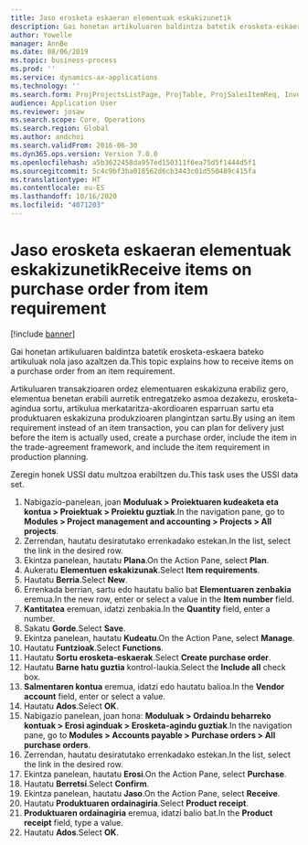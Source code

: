 ```yaml
---
title: Jaso erosketa eskaeran elementuak eskakizunetik
description: Gai honetan artikuluaren baldintza batetik erosketa-eskaera bateko artikuluak nola jaso azaltzen da.
author: Yowelle
manager: AnnBe
ms.date: 08/06/2019
ms.topic: business-process
ms.prod: ''
ms.service: dynamics-ax-applications
ms.technology: ''
ms.search.form: ProjProjectsListPage, ProjTable, ProjSalesItemReq, InventItemIdLookupSimple, PurchCreateFromSalesOrder, VendAccountItemLookup, PurchTable, PurchEditLines
audience: Application User
ms.reviewer: josaw
ms.search.scope: Core, Operations
ms.search.region: Global
ms.author: andchoi
ms.search.validFrom: 2016-06-30
ms.dyn365.ops.version: Version 7.0.0
ms.openlocfilehash: a5b3622458da957ed150311f6ea75d5f1444d5f1
ms.sourcegitcommit: 5c4c9bf3ba018562d6cb3443c01d550489c415fa
ms.translationtype: HT
ms.contentlocale: eu-ES
ms.lasthandoff: 10/16/2020
ms.locfileid: "4071203"
---
```

# <a name="receive-items-on-purchase-order-from-item-requirement"></a><span data-ttu-id="63402-103">Jaso erosketa eskaeran elementuak eskakizunetik</span><span class="sxs-lookup"><span data-stu-id="63402-103">Receive items on purchase order from item requirement</span></span>

[!include [banner](../../includes/banner.md)]

<span data-ttu-id="63402-104">Gai honetan artikuluaren baldintza batetik erosketa-eskaera bateko artikuluak nola jaso azaltzen da.</span><span class="sxs-lookup"><span data-stu-id="63402-104">This topic explains how to receive items on a purchase order from an item requirement.</span></span>

<span data-ttu-id="63402-105">Artikuluaren transakzioaren ordez elementuaren eskakizuna erabiliz gero, elementua benetan erabili aurretik entregatzeko asmoa dezakezu, erosketa-agindua sortu, artikulua merkataritza-akordioaren esparruan sartu eta produktuaren eskakizuna produkzioaren plangintzan sartu.</span><span class="sxs-lookup"><span data-stu-id="63402-105">By using an item requirement instead of an item transaction, you can plan for delivery just before the item is actually used, create a purchase order, include the item in the trade-agreement framework, and include the item requirement in production planning.</span></span> 

<span data-ttu-id="63402-106">Zeregin honek USSI datu multzoa erabiltzen du.</span><span class="sxs-lookup"><span data-stu-id="63402-106">This task uses the USSI data set.</span></span>

1. <span data-ttu-id="63402-107">Nabigazio-panelean, joan **Moduluak > Proiektuaren kudeaketa eta kontua > Proiektuak > Proiektu guztiak**.</span><span class="sxs-lookup"><span data-stu-id="63402-107">In the navigation pane, go to **Modules > Project management and accounting > Projects > All projects**.</span></span>
2. <span data-ttu-id="63402-108">Zerrendan, hautatu desiratutako errenkadako estekan.</span><span class="sxs-lookup"><span data-stu-id="63402-108">In the list, select the link in the desired row.</span></span>
3. <span data-ttu-id="63402-109">Ekintza panelean, hautatu **Plana**.</span><span class="sxs-lookup"><span data-stu-id="63402-109">On the Action Pane, select **Plan**.</span></span>
4. <span data-ttu-id="63402-110">Aukeratu **Elementuen eskakizunak**.</span><span class="sxs-lookup"><span data-stu-id="63402-110">Select **Item requirements**.</span></span>
5. <span data-ttu-id="63402-111">Hautatu **Berria**.</span><span class="sxs-lookup"><span data-stu-id="63402-111">Select **New**.</span></span>
6. <span data-ttu-id="63402-112">Errenkada berrian, sartu edo hautatu balio bat **Elementuaren zenbakia** eremua.</span><span class="sxs-lookup"><span data-stu-id="63402-112">In the new row, enter or select a value in the **Item number** field.</span></span>
7. <span data-ttu-id="63402-113">**Kantitatea** eremuan, idatzi zenbakia.</span><span class="sxs-lookup"><span data-stu-id="63402-113">In the **Quantity** field, enter a number.</span></span>
8. <span data-ttu-id="63402-114">Sakatu **Gorde**.</span><span class="sxs-lookup"><span data-stu-id="63402-114">Select **Save**.</span></span>
9. <span data-ttu-id="63402-115">Ekintza panelean, hautatu **Kudeatu**.</span><span class="sxs-lookup"><span data-stu-id="63402-115">On the Action Pane, select **Manage**.</span></span>
10. <span data-ttu-id="63402-116">Hautatu **Funtzioak**.</span><span class="sxs-lookup"><span data-stu-id="63402-116">Select **Functions**.</span></span>
11. <span data-ttu-id="63402-117">Hautatu **Sortu erosketa-eskaerak**.</span><span class="sxs-lookup"><span data-stu-id="63402-117">Select **Create purchase order**.</span></span>
12. <span data-ttu-id="63402-118">Hautatu **Barne hatu guztia** kontrol-laukia.</span><span class="sxs-lookup"><span data-stu-id="63402-118">Select the **Include all** check box.</span></span>
13. <span data-ttu-id="63402-119">**Salmentaren kontua** eremua, idatzi edo hautatu balioa.</span><span class="sxs-lookup"><span data-stu-id="63402-119">In the **Vendor account** field, enter or select a value.</span></span>
14. <span data-ttu-id="63402-120">Hautatu **Ados**.</span><span class="sxs-lookup"><span data-stu-id="63402-120">Select **OK**.</span></span>
15. <span data-ttu-id="63402-121">Nabigazio panelean, joan hona: **Moduluak > Ordaindu beharreko kontuak > Erosi aginduak > Erosketa-agindu guztiak**.</span><span class="sxs-lookup"><span data-stu-id="63402-121">In the navigation pane, go to **Modules > Accounts payable > Purchase orders > All purchase orders**.</span></span>
16. <span data-ttu-id="63402-122">Zerrendan, hautatu desiratutako errenkadako estekan.</span><span class="sxs-lookup"><span data-stu-id="63402-122">In the list, select the link in the desired row.</span></span>
17. <span data-ttu-id="63402-123">Ekintza panelean, hautatu **Erosi**.</span><span class="sxs-lookup"><span data-stu-id="63402-123">On the Action Pane, select **Purchase**.</span></span>
18. <span data-ttu-id="63402-124">Hautatu **Berretsi**.</span><span class="sxs-lookup"><span data-stu-id="63402-124">Select **Confirm**.</span></span>
19. <span data-ttu-id="63402-125">Ekintza panelean, hautatu **Jaso**.</span><span class="sxs-lookup"><span data-stu-id="63402-125">On the Action Pane, select **Receive**.</span></span>
20. <span data-ttu-id="63402-126">Hautatu **Produktuaren ordainagiria**.</span><span class="sxs-lookup"><span data-stu-id="63402-126">Select **Product receipt**.</span></span>
21. <span data-ttu-id="63402-127">**Produktuaren ordainagiria** eremua, idatzi balio bat.</span><span class="sxs-lookup"><span data-stu-id="63402-127">In the **Product receipt** field, type a value.</span></span>
22. <span data-ttu-id="63402-128">Hautatu **Ados**.</span><span class="sxs-lookup"><span data-stu-id="63402-128">Select **OK**.</span></span>


